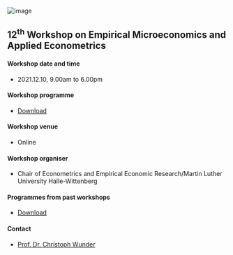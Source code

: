 
![image](/EMAE/docs/assets/MLU-logo.png)
## 12<sup>th</sup> Workshop on Empirical Microeconomics and Applied Econometrics

#### Workshop date and time
* 2021.12.10,  9.00am to 6.00pm

#### Workshop programme 
* [Download](https://github.com/Sachif13/EMAE/blob/main/Current%20workshop/Test%20PDF.pdf)


#### Workshop venue 
* Online


#### Workshop organiser 
* Chair of Econometrics and Empirical Economic Research/Martin Luther University Halle-Wittenberg


#### Programmes from past workshops 
* [Download](https://github.com/Sachif13/EMAE/tree/main/Past%20workshops)


#### Contact
* [Prof. Dr. Christoph Wunder](https://oekonometrie.wiwi.uni-halle.de/team/prof._dr._christoph_wunder/)
